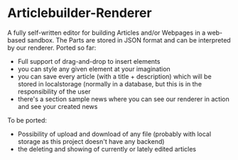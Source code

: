 # Articlebuilder-Renderer

A fully self-written editor for building Articles and/or Webpages in a web-based sandbox. 
The Parts are stored in JSON format and can be interpreted by our renderer.
Ported so far:

- Full support of drag-and-drop to insert elements
- you can style any given element at your imagination
- you can save every article (with a title + description) which will be stored in localstorage (normally in a database, but this is in the responsibility of the user
- there's a section sample news where you can see our renderer in action and see your created news

To be ported:

- Possibility of upload and download of any file (probably with local storage as this project doesn't have any backend)
- the deleting and showing of currently or lately edited articles
